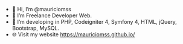 - 👋 Hi, I’m @mauriciomss
- 👀 I’m Freelance Developer Web.
- 💞️ I’m developing in PHP, Codeigniter 4, Symfony 4, HTML, jQuery, Bootstrap, MySQL. 
- 🌐 Visit my website https://mauriciomss.github.io/

<!---
mauriciomss/mauriciomss is a ✨ special ✨ repository because its `README.md` (this file) appears on your GitHub profile.
You can click the Preview link to take a look at your changes.
--->

